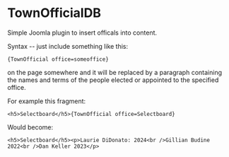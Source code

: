 # TownOfficialDB
Simple Joomla plugin to insert officals into content.

Syntax -- just include something like this:

`{TownOfficial office=someoffice}`

on the page somewhere and it will be replaced by a paragraph containing the names and terms of the people elected or appointed to the specified office.

For example this fragment:


`<h5>Selectboard</h5>{TownOfficial office=Selectboard}`

Would become:

`<h5>Selectboard</h5><p>Laurie DiDonato: 2024<br />Gillian Budine 2022<br />Dan Keller 2023</p>`



